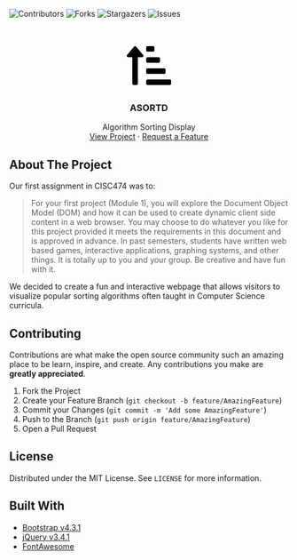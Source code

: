 ![Contributors][contributors-shield]
![Forks][forks-shield]
![Stargazers][stars-shield]
![Issues][issues-shield]

<!-- PROJECT LOGO -->
<br />
<p align="center">
  <a href="https://willswire.github.io/asortd/">
	    <img src="icon.svg" alt="Logo" width="80" height="80">
	</a>
  <h3 align="center">ASORTD</h3>
  <p align="center">
    Algorithm Sorting Display
    <br />
    <a href="https://willswire.github.io/asortd/">View Project</a>
    ·
    <a href="https://github.com/willswire/asortd/issues">Request a Feature</a>
  </p>
</p>

<!-- ABOUT THE PROJECT -->
## About The Project

Our first assignment in CISC474 was to:
> For your first project (Module 1), you will explore the Document Object Model (DOM) and how it can be used to create dynamic client side content in a web browser.  You may choose to do whatever you like for this project provided it meets the requirements in this document and is approved in advance.  In past semesters, students have written web based games, interactive applications, graphing systems, and other things.  It is totally up to you and your group.  Be creative and have fun with it.

We decided to create a fun and interactive webpage that allows visitors to visualize popular sorting algorithms often taught in Computer Science curricula.

<!-- CONTRIBUTING -->
## Contributing

Contributions are what make the open source community such an amazing place to be learn, inspire, and create. Any contributions you make are **greatly appreciated**.

1. Fork the Project
2. Create your Feature Branch (`git checkout -b feature/AmazingFeature`)
3. Commit your Changes (`git commit -m 'Add some AmazingFeature'`)
4. Push to the Branch (`git push origin feature/AmazingFeature`)
5. Open a Pull Request

<!-- LICENSE -->
## License

Distributed under the MIT License. See `LICENSE` for more information.

<!-- ACKNOWLEDGEMENTS -->
## Built With

* [Bootstrap v4.3.1](https://getbootstrap.com)
* [jQuery v3.4.1](https://developers.google.com/speed/libraries/)
* [FontAwesome](https://fontawesome.com/start)

<!-- MARKDOWN LINKS & IMAGES -->
[contributors-shield]: https://img.shields.io/github/contributors/willswire/asortd.svg?style=flat-square
[forks-shield]: https://img.shields.io/github/forks/willswire/asortd.svg?style=flat-square
[stars-shield]: https://img.shields.io/github/stars/willswire/asortd.svg?style=flat-square
[issues-shield]: https://img.shields.io/github/issues/willswire/asortd.svg?style=flat-square
[license-shield]: https://img.shields.io/github/license/willswire/asortd.svg?style=flat-square
